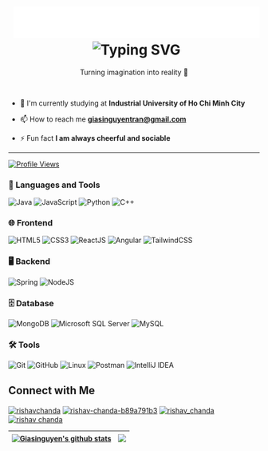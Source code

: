 <h1 align="center" style="margin-left: 10px;">
  <img src="https://github.com/giasinguyen/giasinguyen/blob/main/giasi.svg" alt="I'm Gia Si" />
   <img src="https://readme-typing-svg.demolab.com?font=Fira+Code&duration=2000&pause=1000&color=00E0E5&random=false&width=435&lines=%F0%9F%92%A1+I'm+Gia+Si;%E2%9C%A8+Nguyen+Tran+Gia+Si;%F0%9F%94%A5+BACK-END+DEVELOPER" alt="Typing SVG" />
</h1>
<p align="center">Turning imagination into reality 🚀</p>
<p align="center">
<a href="https://twitter.com/giasinguyen" target="_blank"><img alt="" src="https://img.shields.io/badge/Twitter-000?logo=X&logoColor=ffffff&style=for-the-badge" style="vertical-align:center" /></a>
<a href="https://linkedin.com/in/giasinguyen" target="_blank"><img alt="" src="https://img.shields.io/badge/LinkedIn-000?logo=linkedin&logoColor=0A66C2&style=for-the-badge" style="vertical-align:center" /></a>
<a href="https://instagram.com/iamgiasi" target="_blank"><img alt="" src="https://img.shields.io/badge/Instagram-000?style=for-the-badge&logo=Instagram&logoColor=E4405F" style="vertical-align:center" /></a></p>

- 🔭 I'm currently studying at **Industrial University of Ho Chi Minh City**

- 📫 How to reach me **giasinguyentran@gmail.com**

- ⚡ Fun fact **I am always cheerful and sociable**
---
[![Profile Views](https://komarev.com/ghpvc/?username=giasinguyen&label=Profile%20views&color=0e75b6&style=flat)](https://github.com/giasinguyen)

### 🧰 Languages and Tools
![Java](https://img.shields.io/badge/Java-007396?style=for-the-badge&logo=java&logoColor=white) ![JavaScript](https://img.shields.io/badge/JavaScript-F7DF1E?style=for-the-badge&logo=javascript&logoColor=black) ![Python](https://img.shields.io/badge/Python-3776AB?style=for-the-badge&logo=python&logoColor=white) ![C++](https://img.shields.io/badge/C%2B%2B-00599C?style=for-the-badge&logo=c%2B%2B&logoColor=white)

### 🌐 Frontend  
![HTML5](https://img.shields.io/badge/HTML5-E34F26?style=for-the-badge&logo=html5&logoColor=white) ![CSS3](https://img.shields.io/badge/CSS3-1572B6?style=for-the-badge&logo=css3&logoColor=white) ![ReactJS](https://img.shields.io/badge/ReactJS-20232A?style=for-the-badge&logo=react&logoColor=61DAFB) ![Angular](https://img.shields.io/badge/Angular-20232A?style=for-the-badge&logo=angular&logoColor=red) ![TailwindCSS](https://img.shields.io/badge/TailwindCSS-38B2AC?style=for-the-badge&logo=tailwind-css&logoColor=white)

### 🖥️ Backend  
![Spring](https://img.shields.io/badge/Spring-6DB33F?style=for-the-badge&logo=spring&logoColor=white) ![NodeJS](https://img.shields.io/badge/Node.js-339933?style=for-the-badge&logo=node.js&logoColor=white)

### 🗄️ Database  
![MongoDB](https://img.shields.io/badge/MongoDB-4EA94B?style=for-the-badge&logo=mongodb&logoColor=white) ![Microsoft SQL Server](https://img.shields.io/badge/Microsoft%20SQL%20Server-CC2927?style=for-the-badge&logo=microsoft%20sql%20server&logoColor=white) ![MySQL](https://img.shields.io/badge/MySQL-4479A1?style=for-the-badge&logo=mysql&logoColor=white)

### 🛠️ Tools  
![Git](https://img.shields.io/badge/Git-F05032?style=for-the-badge&logo=git&logoColor=white) ![GitHub](https://img.shields.io/badge/GitHub-181717?style=for-the-badge&logo=github&logoColor=white) ![Linux](https://img.shields.io/badge/Linux-FCC624?style=for-the-badge&logo=linux&logoColor=black) ![Postman](https://img.shields.io/badge/Postman-FF6C37?style=for-the-badge&logo=postman&logoColor=white) ![IntelliJ IDEA](https://img.shields.io/badge/IntelliJ%20IDEA-000000?style=for-the-badge&logo=intellij-idea&logoColor=white)

## Connect with Me
<p align="left">
<a href="https://twitter.com/rishavchanda" target="blank"><img align="center" src="https://raw.githubusercontent.com/rahuldkjain/github-profile-readme-generator/master/src/images/icons/Social/twitter.svg" alt="rishavchanda" height="30" width="40" /></a>
<a href="https://linkedin.com/in/rishav-chanda-b89a791b3" target="blank"><img align="center" src="https://raw.githubusercontent.com/rahuldkjain/github-profile-readme-generator/master/src/images/icons/Social/linked-in-alt.svg" alt="rishav-chanda-b89a791b3" height="30" width="40" /></a>
<a href="https://instagram.com/rishav_chanda" target="blank"><img align="center" src="https://raw.githubusercontent.com/rahuldkjain/github-profile-readme-generator/master/src/images/icons/Social/instagram.svg" alt="rishav_chanda" height="30" width="40" /></a>
<a href="https://www.youtube.com/c/rishav chanda" target="blank"><img align="center" src="https://raw.githubusercontent.com/rahuldkjain/github-profile-readme-generator/master/src/images/icons/Social/youtube.svg" alt="rishav chanda" height="30" width="40" /></a>
</p>

| <a href="https://github.com/giasinguyen"><img align="center" src="https://github-readme-stats.vercel.app/api?username=giasinguyen&show_icons=true&include_all_commits=true&theme=radical&hide_border=true" alt="Giasinguyen's github stats" /></a> | <a href="https://github.com/giasinguyen"><img align="center" src="https://github-readme-stats.vercel.app/api/top-langs/?username=giasinguyen&layout=compact&theme=radical&hide_border=true" /></a> |
| ------------- | ------------- |



